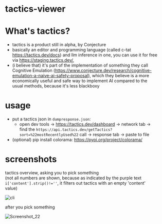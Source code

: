 # tactics-viewer

# What's tactics?
- tactics is a product still in alpha, by Conjecture
- basically an editor and programming language (called c-tat https://tactics.dev/docs) and llm inference in one, you can use it for free via https://staging.tactics.dev/,
- (i believe that) it's part of the implementation of something they call Cognitive Emulation (https://www.conjecture.dev/research/cognitive-emulation-a-naive-ai-safety-proposal), which they believe is a more economically useful and safe way to implement AI compared to the usual methods, because it's less blackboxy

# usage
- put a tactics json in `dumpresponse.json`:
    + open dev tools -> https://tactics.dev/dashboard -> network tab -> find the `https://api.tactics.dev/getTactics?sort=%22mostRecentlyUsed%22` call -> response tab -> paste to file
- (optional) pip install colorama: https://pypi.org/project/colorama/

# screenshots

tactics overview, asking you to pick something    
(not all numbers are shown, because as indicated by the purple text `i['content'].strip()!=''`, it filters out tactics with an empty 'content' value)

![cli](https://github.com/user-attachments/assets/436097c2-beed-40ee-ad73-a65f296f2dea)

after you pick something

![Screenshot_22](https://github.com/user-attachments/assets/790f4247-c2ee-47e1-b0c0-a8c70a21d46e)
